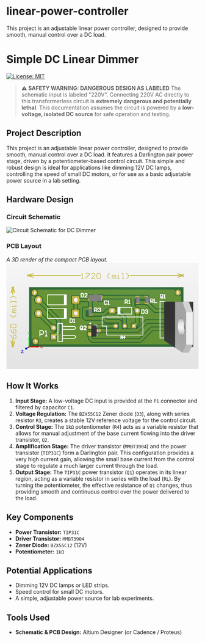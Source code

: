 # linear-power-controller
This project is an adjustable linear power controller, designed to provide smooth, manual control over a DC load.
# Simple DC Linear Dimmer

[![License: MIT](https://img.shields.io/badge/License-MIT-yellow.svg)](https://opensource.org/licenses/MIT)

> **⚠️ SAFETY WARNING: DANGEROUS DESIGN AS LABELED**
> The schematic input is labeled "220V". Connecting 220V AC directly to this transformerless circuit is **extremely dangerous and potentially lethal**. This documentation assumes the circuit is powered by a **low-voltage, isolated DC source** for safe operation and testing.

## Project Description

This project is an adjustable linear power controller, designed to provide smooth, manual control over a DC load. It features a Darlington pair power stage, driven by a potentiometer-based control circuit. This simple and robust design is ideal for applications like dimming 12V DC lamps, controlling the speed of small DC motors, or for use as a basic adjustable power source in a lab setting.

## Hardware Design

### Circuit Schematic
<img src="./dimmer_schematic.png" alt="Circuit Schematic for DC Dimmer" width="600">

### PCB Layout
*A 3D render of the compact PCB layout.*
<img src="./Screenshot%202025-06-09%20010222.png" alt="PCB Layout 3D Render for DC Dimmer" width="600">

## How It Works

1.  **Input Stage:** A low-voltage DC input is provided at the `P1` connector and filtered by capacitor `C1`.
2.  **Voltage Regulation:** The `BZX55C12` Zener diode (`D3`), along with series resistor `R3`, creates a stable 12V reference voltage for the control circuit.
3.  **Control Stage:** The `1kΩ` potentiometer (`R4`) acts as a variable resistor that allows for manual adjustment of the base current flowing into the driver transistor, `Q2`.
4.  **Amplification Stage:** The driver transistor (`MMBT3904`) and the power transistor (`TIP31C`) form a Darlington pair. This configuration provides a very high current gain, allowing the small base current from the control stage to regulate a much larger current through the load.
5.  **Output Stage:** The `TIP31C` power transistor (`Q1`) operates in its linear region, acting as a variable resistor in series with the load (`RL`). By turning the potentiometer, the effective resistance of `Q1` changes, thus providing smooth and continuous control over the power delivered to the load.

## Key Components

* **Power Transistor:** `TIP31C`
* **Driver Transistor:** `MMBT3904`
* **Zener Diode:** `BZX55C12` (12V)
* **Potentiometer:** `1kΩ`

## Potential Applications

* Dimming 12V DC lamps or LED strips.
* Speed control for small DC motors.
* A simple, adjustable power source for lab experiments.

## Tools Used

* **Schematic & PCB Design:** Altium Designer (or Cadence / Proteus)
